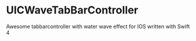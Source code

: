 # UICWaveTabBarController
Awesome tabbarcontroller with water wave effect for IOS written with Swift 4
